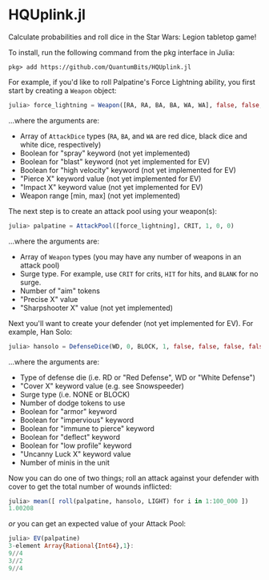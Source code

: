 # HQUplink.jl
Calculate probabilities and roll dice in the Star Wars: Legion tabletop game!

To install, run the following command from the pkg interface in Julia:

```
pkg> add https://github.com/QuantumBits/HQUplink.jl
```

For example, if you'd like to roll Palpatine's Force Lightning ability, you first start by creating a `Weapon` object:

```julia
julia> force_lightning = Weapon([RA, RA, BA, BA, WA, WA], false, false, false, 0, 0, [0,2])
```

...where the arguments are:

- Array of `AttackDice` types (`RA`, `BA`, and `WA` are red dice, black dice and white dice, respectively)
- Boolean for "spray" keyword (not yet implemented)
- Boolean for "blast" keyword (not yet implemented for EV)
- Boolean for "high velocity" keyword (not yet implemented for EV)
- "Pierce X" keyword value (not yet implemented for EV)
- "Impact X" keyword value (not yet implemented for EV)
- Weapon range [min, max] (not yet implemented)

The next step is to create an attack pool using your weapon(s):

```julia
julia> palpatine = AttackPool([force_lightning], CRIT, 1, 0, 0)
```

...where the arguments are:

- Array of `Weapon` types (you may have any number of weapons in an attack pool)
- Surge type. For example, use `CRIT` for crits, `HIT` for hits, and `BLANK` for no surge.
- Number of "aim" tokens
- "Precise X" value
- "Sharpshooter X" value (not yet implemented)

Next you'll want to create your defender (not yet implemented for EV). For example, Han Solo:

```julia
julia> hansolo = DefenseDice(WD, 0, BLOCK, 1, false, false, false, false, true, 3, 1)
```

...where the arguments are:

- Type of defense die (i.e. RD or "Red Defense", WD or "White Defense")
- "Cover X" keyword value (e.g. see Snowspeeder)
- Surge type (i.e. NONE or BLOCK)
- Number of dodge tokens to use
- Boolean for "armor" keyword
- Boolean for "impervious" keyword
- Boolean for "immune to pierce" keyword
- Boolean for "deflect" keyword
- Boolean for "low profile" keyword
- "Uncanny Luck X" keyword value
- Number of minis in the unit

Now you can do one of two things; roll an attack against your defender with cover to get the total number of wounds inflicted:

```julia
julia> mean([ roll(palpatine, hansolo, LIGHT) for i in 1:100_000 ])
1.00208
```

*or* you can get an expected value of your Attack Pool:

```julia
julia> EV(palpatine)
3-element Array{Rational{Int64},1}:
9//4
3//2
9//4
```